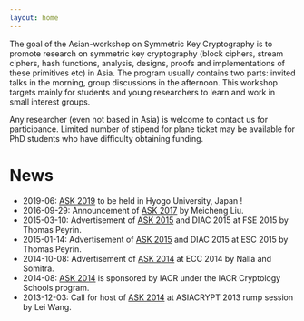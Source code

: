 ```yaml
---
layout: home
---
```


The goal of the Asian-workshop on Symmetric Key Cryptography is to promote research on symmetric key cryptography (block ciphers, stream ciphers, hash functions, analysis, designs, proofs and implementations of these primitives etc) in Asia. The program usually contains two parts: invited talks in the morning, group discussions in the afternoon. This workshop targets mainly for students and young researchers to learn and work in small interest groups.

Any researcher (even not based in Asia) is welcome to contact us for participance. Limited number of stipend for plane ticket may be available for PhD students who have difficulty obtaining funding.


# News
- 2019-06: [ASK 2019](https://askworkshop.github.io/ask2019/) to be held in Hyogo University, Japan ! 
- 2016-09-29: Announcement of [ASK 2017](http://www1.spms.ntu.edu.sg/~ask/2017/) by Meicheng Liu.
- 2015-03-10: Advertisement of [ASK 2015](http://www1.spms.ntu.edu.sg/~ask/2015/) and DIAC 2015 at FSE 2015 by Thomas Peyrin.
- 2015-01-14: Advertisement of [ASK 2015](http://www1.spms.ntu.edu.sg/~ask/2015/) and DIAC 2015 at ESC 2015 by Thomas Peyrin.
- 2014-10-08: Advertisement of [ASK 2014](http://www1.spms.ntu.edu.sg/~ask/2014/) at ECC 2014 by Nalla and Somitra.
- 2014-08: [ASK 2014](http://www1.spms.ntu.edu.sg/~ask/2014/) is sponsored by IACR under the IACR Cryptology Schools program.
- 2013-12-03: Call for host of [ASK 2014](http://www1.spms.ntu.edu.sg/~ask/2014/) at ASIACRYPT 2013 rump session by Lei Wang.
